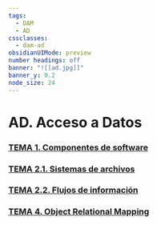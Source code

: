 ```yaml
---
tags:
  - DAM
  - AD
cssclasses:
  - dam-ad
obsidianUIMode: preview
number headings: off
banner: "![[ad.jpg]]"
banner_y: 0.2
node_size: 24
---
```


# **AD.** Acceso a Datos
### [**TEMA 1.** Componentes de software](./Teor%C3%ADa/TEMA%201.%20Componentes%20de%20software.md)
### [**TEMA 2.1.** Sistemas de archivos](./Teor%C3%ADa/TEMA%202.1.%20Sistemas%20de%20archivos.md)
### [**TEMA 2.2.** Flujos de información](./Teor%C3%ADa/TEMA%202.2.%20Flujos%20de%20informaci%C3%B3n.md)
### [**TEMA 4.** Object Relational Mapping](./Teor%C3%ADa/TEMA%204.%20Object%20Relational%20Mapping.md)
